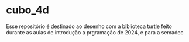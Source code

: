# cubo_4d

Esse repositório é destinado ao desenho com a biblioteca turtle feito durante as aulas de introdução a prgramação de 2024, e para a semadec 
